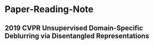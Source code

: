 # Paper-Reading-Note
## 2019 CVPR Unsupervised Domain-Specific Deblurring via Disentangled Representations
